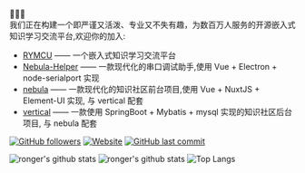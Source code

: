 :tada::tada::tada:  
我们正在构建一个即严谨又活泼、专业又不失有趣，为数百万人服务的开源嵌入式知识学习交流平台,欢迎你的加入:  

- [RYMCU](https://rymcu.com) —— 一个嵌入式知识学习交流平台
- [Nebula-Helper](https://github.com/rymcu/nebula-helper) —— 一款现代化的串口调试助手,使用 Vue + Electron + node-serialport 实现
- [nebula](https://github.com/ronger-x/nebula) —— 一款现代化的知识社区前台项目,使用 Vue + NuxtJS + Element-UI 实现, 与 vertical 配套
- [vertical](https://github.com/rymcu/vertical) —— 一款使用 SpringBoot + Mybatis + mysql 实现的知识社区后台项目, 与 nebula 配套

[![GitHub followers](https://img.shields.io/github/followers/ronger-x?style=for-the-badge&color=blue)](https://github.com/ronger-x?tab=followers)
[![Website](https://img.shields.io/website?style=for-the-badge&up_message=Blog&url=https://rymcu.com/user/ronger)](https://rymcu.com/user/ronger)
[![GitHub last commit](https://img.shields.io/github/last-commit/ronger-x/ronger-x?label=update&style=for-the-badge&color=orange)](https://github.com/ronger-x/ronger-x)

![ronger's github stats](https://github-profile-trophy.vercel.app/?username=ronger-x)
![ronger's github stats](https://github-readme-stats.yxl76.vercel.app/api?username=ronger-x&count_private=true&show_icons=true)
![Top Langs](https://github-readme-stats.yxl76.vercel.app/api/top-langs/?username=ronger-x&layout=compact)
